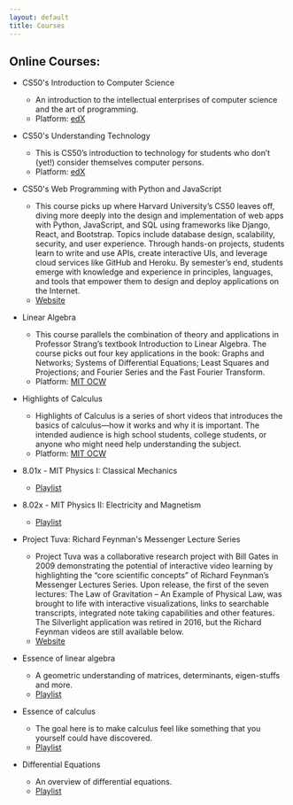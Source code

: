```yaml
---
layout: default
title: Courses
---
```


## Online Courses:
- CS50's Introduction to Computer Science
    - An introduction to the intellectual enterprises of computer science and the art of programming.
    - Platform: [edX](https://www.edx.org/course/cs50s-introduction-to-computer-science)

- CS50's Understanding Technology
    - This is CS50’s introduction to technology for students who don’t (yet!) consider themselves computer persons.
    - Platform: [edX](edx.org/course/cs50s-understanding-technology)

- CS50's Web Programming with Python and JavaScript
    - This course picks up where Harvard University’s CS50 leaves off, diving more deeply into the design and implementation of web apps with Python, JavaScript, and SQL using frameworks like Django, React, and Bootstrap. Topics include database design, scalability, security, and user experience. Through hands-on projects, students learn to write and use APIs, create interactive UIs, and leverage cloud services like GitHub and Heroku. By semester’s end, students emerge with knowledge and experience in principles, languages, and tools that empower them to design and deploy applications on the Internet.
    - [Website](https://cs50.harvard.edu/web/2020/)

- Linear Algebra
    - This course parallels the combination of theory and applications in Professor Strang’s textbook Introduction to Linear Algebra. The course picks out four key applications in the book: Graphs and Networks; Systems of Differential Equations; Least Squares and Projections; and Fourier Series and the Fast Fourier Transform.
    - Platform: [MIT OCW](https://ocw.mit.edu/courses/mathematics/18-06-linear-algebra-spring-2010/index.htm)

- Highlights of Calculus
    - Highlights of Calculus is a series of short videos that introduces the basics of calculus—how it works and why it is important. The intended audience is high school students, college students, or anyone who might need help understanding the subject.
    - Platform: [MIT OCW](https://ocw.mit.edu/resources/res-18-005-highlights-of-calculus-spring-2010/)

- 8.01x - MIT Physics I: Classical Mechanics
    - [Playlist](https://www.youtube.com/playlist?list=PLyQSN7X0ro203puVhQsmCj9qhlFQ-As8e)

- 8.02x - MIT Physics II: Electricity and Magnetism
    - [Playlist](https://www.youtube.com/playlist?list=PLyQSN7X0ro2314mKyUiOILaOC2hk6Pc3j)

- Project Tuva: Richard Feynman's Messenger Lecture Series
    - Project Tuva was a collaborative research project with Bill Gates in 2009 demonstrating the potential of interactive video learning by highlighting the “core scientific concepts” of Richard Feynman’s Messenger Lectures Series. Upon release, the first of the seven lectures: The Law of Gravitation – An Example of Physical Law, was brought to life with interactive visualizations, links to searchable transcripts, integrated note taking capabilities and other features. The Silverlight application was retired in 2016, but the Richard Feynman videos are still available below.
    - [Website](https://www.microsoft.com/en-us/research/project/tuva-richard-feynman/)

- Essence of linear algebra
    - A geometric understanding of matrices, determinants, eigen-stuffs and more.
    - [Playlist](https://www.youtube.com/playlist?list=PLZHQObOWTQDPD3MizzM2xVFitgF8hE_ab)

- Essence of calculus
    - The goal here is to make calculus feel like something that you yourself could have discovered.
    - [Playlist](https://www.youtube.com/playlist?list=PLZHQObOWTQDMsr9K-rj53DwVRMYO3t5Yr)

- Differential Equations
    - An overview of differential equations.
    - [Playlist](https://www.youtube.com/playlist?list=PLZHQObOWTQDNPOjrT6KVlfJuKtYTftqH6)
